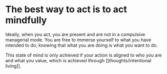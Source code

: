 # The best way to act is to act mindfully

Ideally, when you act, you are present and are not in a compulsive managerial mode. You are free to immerse yourself to what you have intended to do, knowing that what you are doing is what you want to do.

This state of mind is only achieved if your action is aligned to who you are and what you value, which is achieved through [[thoughts/intentional living]].

